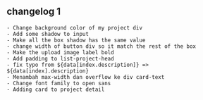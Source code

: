 ## changelog 1
    - Change background color of my project div
    - Add some shadow to input
    - Make all the box shadow has the same value
    - change width of button div so it match the rest of the box
    - Make the upload image label bold
    - Add padding to list-project-head
    - fix typo from ${data[index.description]} => ${data[index].description}
    - Menambah max-width dan overflow ke div card-text
    - Change font family to open sans
    - Adding card to project detail